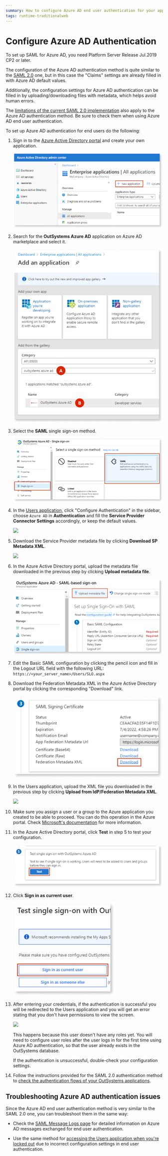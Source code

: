```yaml
---
summary: How to configure Azure AD end user authentication for your applications.
tags: runtime-traditionalweb
---
```


# Configure Azure AD Authentication

<div class="info" markdown="1">

To set up SAML for Azure AD, you need Platform Server Release Jul.2019 CP2 or later.

</div>

The configuration of the Azure AD authentication method is quite similar to the [SAML 2.0](configure-saml.md) one, but in this case the "Claims" settings are already filled in with Azure AD default values.

Additionally, the configuration settings for Azure AD authentication can be filled in by uploading/downloading files with metadata, which helps avoid human errors. 

<div class="info" markdown="1">

The [limitations of the current SAML 2.0 implementation](configure-saml.md#current-limitations) also apply to the Azure AD authentication method. Be sure to check them when using Azure AD end user authentication.

</div>

To set up Azure AD authentication for end users do the following:

1. Sign in to the [Azure Active Directory portal](https://aad.portal.azure.com/) and create your own application. 

    ![](images/azuread-new-application.png)

1. Search for the **OutSystems Azure AD** application on Azure AD marketplace and select it.

    ![](images/azuread-search-application.png)

1. Select the **SAML** single sign-on method.

    ![](images/azuread-select-saml.png)

1. In the [Users application](../accessing-users.md), click "Configure Authentication" in the sidebar, choose `Azure AD` in **Authentication** and fill the **Service Provider Connector Settings** accordingly, or keep the default values.

    ![](images/azuread-users-config-1.png)

1. Download the Service Provider metadata file by clicking **Download SP Metadata XML**.

    ![](images/azuread-download-sp-metadata.png)

1. In the Azure Active Directory portal, upload the metadata file downloaded in the previous step by clicking **Upload metadata file**.

    ![](images/azuread-upload-metadata.png)

1. Edit the Basic SAML configuration by clicking the pencil icon and fill in the Logout URL field with the following URL:  
`https://<your_server_name>/Users/SLO.aspx`

1. Download the Federation Metadata XML in the Azure Active Directory portal by clicking the corresponding "Download" link.

    ![](images/azuread-download-federation-metadata.png)

1. In the Users application, upload the XML file you downloaded in the previous step by clicking **Upload from IdP/Federation Metadata XML**.

    ![](images/azuread-upload-federation-metadata.png)

1. Make sure you assign a user or a group to the Azure application you created to be able to proceed. You can do this operation in the Azure portal. Check [Microsoft's documentation](https://docs.microsoft.com/en-us/azure/active-directory/manage-apps/assign-user-or-group-access-portal#assign-users-or-groups-to-an-app-via-the-azure-portal) for more information.

1. In the Azure Active Directory portal, click **Test** in step 5 to test your configuration. 

    ![](images/azuread-test.png)

1. Click **Sign in as current user**.

    ![](images/azuread-sign-in-as-current-user.png)

1. After entering your credentials, if the authentication is successful you will be redirected to the Users application and you will get an error stating that you don't have permissions to view the screen. 

    ![](images/azuread-users-invalid-permissions.png)

    This happens because this user doesn't have any roles yet. You will need to configure user roles after the user logs in for the first time using Azure AD authentication, so that the user already exists in the OutSystems database.

    If the authentication is unsuccessful, double-check your configuration settings.

1. Follow the instructions provided for the SAML 2.0 authentication method to [check the authentication flows of your OutSystems applications](configure-saml.md#change-auth-flows).


## Troubleshooting Azure AD authentication issues

Since the Azure AD end user authentication method is very similar to the SAML 2.0 one, you can troubleshoot them in the same way:

* Check the [SAML Message Logs page](configure-saml.md#logs) for detailed information on Azure AD messages exchanged for end user authentication.

* Use the same method for [accessing the Users application when you're locked out](configure-saml.md#locked-access) due to incorrect configuration settings in end user authentication.
